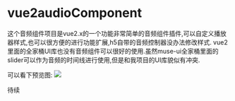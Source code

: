 # vue2audioComponent
这个音频组件项目是vue2.x的一个功能非常简单的音频组件插件,可以自定义播放器样式,也可以很方便的进行功能扩展,h5自带的音频控制器没办法修改样式.
vue2里面的全家桶UI库也没有音频组件可以很好的使用.虽然muse-ui全家桶里面的slider可以作为音频的时间线进行使用,但是和我项目的UI库貌似有冲突.

可以看下预览图:
![](http://au-smart.cn/auscience/static/img/audioplayer.png)

待续

